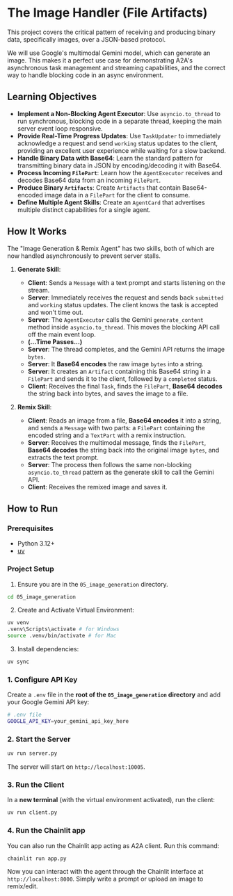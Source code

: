 # The Image Handler (File Artifacts)

This project covers the critical pattern of receiving and producing binary data, specifically images, over a JSON-based protocol.

We will use Google's multimodal Gemini model, which can generate an image. This makes it a perfect use case for demonstrating A2A's asynchronous task management and streaming capabilities, and the correct way to handle blocking code in an async environment.

## Learning Objectives

-   **Implement a Non-Blocking Agent Executor**: Use `asyncio.to_thread` to run synchronous, blocking code in a separate thread, keeping the main server event loop responsive.
-   **Provide Real-Time Progress Updates**: Use `TaskUpdater` to immediately acknowledge a request and send `working` status updates to the client, providing an excellent user experience while waiting for a slow backend.
-   **Handle Binary Data with Base64**: Learn the standard pattern for transmitting binary data in JSON by encoding/decoding it with Base64.
-   **Process Incoming `FilePart`**: Learn how the `AgentExecutor` receives and decodes Base64 data from an incoming `FilePart`.
-   **Produce Binary `Artifacts`**: Create `Artifacts` that contain Base64-encoded image data in a `FilePart` for the client to consume.
-   **Define Multiple Agent Skills**: Create an `AgentCard` that advertises multiple distinct capabilities for a single agent.

## How It Works

The "Image Generation & Remix Agent" has two skills, both of which are now handled asynchronously to prevent server stalls.

1.  **Generate Skill**:
    -   **Client**: Sends a `Message` with a text prompt and starts listening on the stream.
    -   **Server**: Immediately receives the request and sends back `submitted` and `working` status updates. The client knows the task is accepted and won't time out.
    -   **Server**: The `AgentExecutor` calls the Gemini `generate_content` method inside `asyncio.to_thread`. This moves the blocking API call off the main event loop.
    -   **(...Time Passes...)**
    -   **Server**: The thread completes, and the Gemini API returns the image `bytes`.
    -   **Server**: It **Base64 encodes** the raw image `bytes` into a string.
    -   **Server**: It creates an `Artifact` containing this Base64 string in a `FilePart` and sends it to the client, followed by a `completed` status.
    -   **Client**: Receives the final `Task`, finds the `FilePart`, **Base64 decodes** the string back into bytes, and saves the image to a file.

2.  **Remix Skill**:
    -   **Client**: Reads an image from a file, **Base64 encodes** it into a string, and sends a `Message` with two parts: a `FilePart` containing the encoded string and a `TextPart` with a remix instruction.
    -   **Server**: Receives the multimodal message, finds the `FilePart`, **Base64 decodes** the string back into the original image `bytes`, and extracts the text prompt.
    -   **Server**: The process then follows the same non-blocking `asyncio.to_thread` pattern as the generate skill to call the Gemini API.
    -   **Client**: Receives the remixed image and saves it.

## How to Run

### Prerequisites

*   Python 3.12+
*   [uv](https://docs.astral.sh/uv/getting-started/installation/)

### Project Setup

1. Ensure you are in the `05_image_generation` directory.
```bash
cd 05_image_generation
```

2. Create and Activate Virtual Environment:
```bash
uv venv
.venv\Scripts\activate # for Windows
source .venv/bin/activate # for Mac
```

3. Install dependencies:
```bash
uv sync
```


### 1. Configure API Key

Create a `.env` file in the **root of the `05_image_generation` directory** and add your Google Gemini API key:

```bash
# .env file
GOOGLE_API_KEY=your_gemini_api_key_here
```

### 2. Start the Server

```bash
uv run server.py
```
The server will start on `http://localhost:10005`.

### 3. Run the Client

In a **new terminal** (with the virtual environment activated), run the client:
```bash
uv run client.py
```

### 4. Run the Chainlit app

You can also run the Chainlit app acting as A2A client. Run this command:

```bash
chainlit run app.py
```

Now you can interact with the agent through the Chainlit interface at `http://localhost:8000`. Simply write a prompt or upload an image to remix/edit.